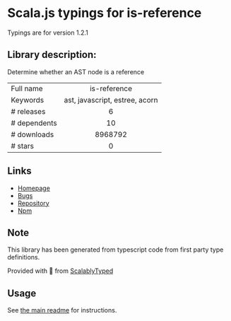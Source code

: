 
# Scala.js typings for is-reference

Typings are for version 1.2.1

## Library description:
Determine whether an AST node is a reference

|                    |                 |
| ------------------ | :-------------: |
| Full name          | is-reference |
| Keywords           | ast, javascript, estree, acorn |
| # releases         | 6 |
| # dependents       | 10 |
| # downloads        | 8968792 |
| # stars            | 0 |

## Links
- [Homepage](https://github.com/Rich-Harris/is-reference#readme)
- [Bugs](https://github.com/Rich-Harris/is-reference/issues)
- [Repository](https://github.com/Rich-Harris/is-reference)
- [Npm](https://www.npmjs.com/package/is-reference)
    


## Note
This library has been generated from typescript code from first party type definitions.

Provided with :purple_heart: from [ScalablyTyped](https://github.com/oyvindberg/ScalablyTyped)

## Usage
See [the main readme](../../readme.md) for instructions.


